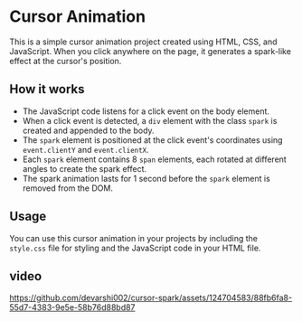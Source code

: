 # Cursor Animation

This is a simple cursor animation project created using HTML, CSS, and JavaScript. When you click anywhere on the page, it generates a spark-like effect at the cursor's position.

## How it works

- The JavaScript code listens for a click event on the body element.
- When a click event is detected, a `div` element with the class `spark` is created and appended to the body.
- The `spark` element is positioned at the click event's coordinates using `event.clientY` and `event.clientX`.
- Each `spark` element contains 8 `span` elements, each rotated at different angles to create the spark effect.
- The spark animation lasts for 1 second before the `spark` element is removed from the DOM.

## Usage

You can use this cursor animation in your projects by including the `style.css` file for styling and the JavaScript code in your HTML file.

## video


https://github.com/devarshi002/cursor-spark/assets/124704583/88fb6fa8-55d7-4383-9e5e-58b76d88bd87


